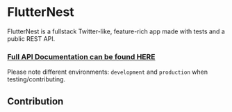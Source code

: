 # FlutterNest

FlutterNest is a fullstack Twitter-like, feature-rich app made with tests and a public REST API.

### [Full API Documentation can be found HERE](https://bold-robot-61970.postman.co/workspace/TweetSphere~63d6cd21-0e0f-4b4a-ac90-2a3d7f199df2/collection/27584367-82b4995c-9505-4b00-8706-5c13136bcc1c?action=share&creator=27584367&active-environment=27584367-b138162e-8fa4-4e40-8091-01f9e7f470d8)

Please note different environments: `development` and `production` when testing/contributing.

## Contribution
